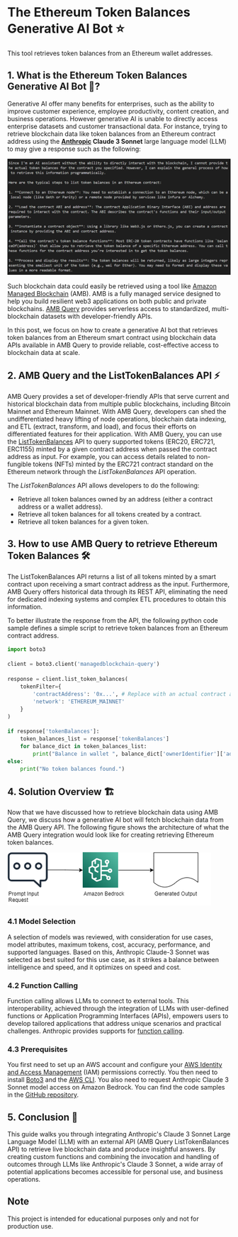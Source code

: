 # The Ethereum Token Balances Generative AI Bot ⭐️

This tool retrieves token balances from an Ethereum wallet addresses.

## 1. What is the Ethereum Token Balances Generative AI Bot 🤷?

Generative AI offer many benefits for enterprises, such as the ability to improve customer experience, employee productivity, content creation, and business operations. However generative AI is unable to directly access enterprise datasets and customer transactional data. For instance, trying to retrieve blockchain data like token balances from an Ethereum contract address using the **[Anthropic](https://www.anthropic.com/claude) Claude 3 Sonnet** large language model (LLM) to may give a response such as the following:

![Bot response](images/bot_response.png)

Such blockchain data could easily be retrieved using a tool like [Amazon Managed Blockchain](https://aws.amazon.com/managed-blockchain) (AMB). AMB is a fully managed service designed to help you build resilient web3 applications on both public and private blockchains. [AMB Query](https://aws.amazon.com/managed-blockchain/amb-query) provides serverless access to standardized, multi-blockchain datasets with developer-friendly APIs. 

In this post, we focus on how to create a generative AI bot that retrieves token balances from an Ethereum smart contract using blockchain data APIs available in AMB Query to provide reliable, cost-effective access to blockchain data at scale.

## 2. AMB Query and the ListTokenBalances API ⚡
AMB Query provides a set of developer-friendly APIs that serve current and historical blockchain data from multiple public blockchains, including Bitcoin Mainnet and Ethereum Mainnet. With AMB Query, developers can shed the undifferentiated heavy lifting of node operations, blockchain data indexing, and ETL (extract, transform, and load), and focus their efforts on differentiated features for their application. With AMB Query, you can use the [ListTokenBalances](https://docs.aws.amazon.com/managed-blockchain/latest/AMBQ-APIReference/API_ListTokenBalances.html) API to query supported tokens (ERC20, ERC721, ERC1155) minted by a given contract address when passed the contract address as input. For example, you can access details related to non-fungible tokens (NFTs) minted by the ERC721 contract standard on the Ethereum network through the *ListTokenBalances* API operation.

The *ListTokenBalances* API allows developers to do the following: 
- Retrieve all token balances owned by an address (either a contract address or a wallet address).
- Retrieve all token balances for all tokens created by a contract.
- Retrieve all token balances for a given token.


## 3. How to use AMB Query to retrieve Ethereum Token Balances 🛠️
The ListTokenBalances API returns a list of all tokens minted by a smart contract upon receiving a smart contract address as the input. Furthermore, AMB Query offers historical data through its REST API, eliminating the need for dedicated indexing systems and complex ETL procedures to obtain this information.

To better illustrate the response from the API, the following python code sample defines a simple script to retrieve token balances from an Ethereum contract address.

```python
import boto3

client = boto3.client('managedblockchain-query')

response = client.list_token_balances(
    tokenFilter={
        'contractAddress': '0x...', # Replace with an actual contract address
        'network': 'ETHEREUM_MAINNET'
    }
)

if response['tokenBalances']:
    token_balances_list = response['tokenBalances']
    for balance_dict in token_balances_list:
        print("Balance in wallet ", balance_dict['ownerIdentifier']['address'], " is ", balance_dict['balance'], " ETH.")
else:
    print("No token balances found.")
```

## 4. Solution Overview 🏗️
Now that we have discussed how to retrieve blockchain data using AMB Query, we discuss how a generative AI bot will fetch blockchain data from the AMB Query API. The following figure shows the architecture of what the AMB Query integration would look like for creating retrieving Ethereum token balances.

![Architecture diagram](images/architecture.png)

### 4.1 Model Selection
A selection of models was reviewed, with consideration for use cases, model attributes, maximum tokens, cost, accuracy, performance, and supported languages. Based on this, Anthropic Claude-3 Sonnet was selected as best suited for this use case, as it strikes a balance between intelligence and speed, and it optimizes on speed and cost.

### 4.2 Function Calling
Function calling allows LLMs to connect to external tools. This interoperability, achieved through the integration of LLMs with user-defined functions or Application Programming Interfaces (APIs), empowers users to develop tailored applications that address unique scenarios and practical challenges. Anthropic provides supports for [function calling](https://docs.anthropic.com/en/docs/tool-use).

### 4.3 Prerequisites
You first need to set up an AWS account and configure your [AWS Identity and Access Management](https://aws.amazon.com/iam) (IAM) permissions correctly. You then need to install [Boto3](https://docs.aws.amazon.com/pythonsdk) and the [AWS CLI](https://aws.amazon.com/cli). You also need to request Anthropic Claude 3 Sonnet model access on Amazon Bedrock. You can find the code samples in the [GitHub repository](https://github.com/adelanajohn/Ethereum-Token-Balances-Generative-AI-Bot).

## 5. Conclusion 🌅

This guide walks you through integrating Anthropic's Claude 3 Sonnet Large Language Model (LLM) with an external API (AMB Query ListTokenBalances API) to retrieve live blockchain data and produce insightful answers. By creating custom functions and combining the invocation and handling of outcomes through LLMs like Anthropic's Claude 3 Sonnet, a wide array of potential applications becomes accessible for personal use, and business operations.

## Note
This project is intended for educational purposes only and not for production use.
